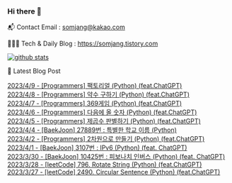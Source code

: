 ### Hi there 👋

📬  Contact Email : somjang@kakao.com

👨🏻‍💻  Tech & Daily Blog : https://somjang.tistory.com

[![github stats](https://github-readme-stats.vercel.app/api?username=SOMJANG&show_icons=true&hide_border=False)](https://somjang.tistory.com)

🤩 Latest Blog Post

[2023/4/9 - [Programmers] 팩토리얼 (Python) (feat.ChatGPT)](https://somjang.tistory.com/entry/Programmers-%ED%8C%A9%ED%86%A0%EB%A6%AC%EC%96%BC-Python-featChatGPT) <br>
[2023/4/8 - [Programmers] 약수 구하기 (Python) (feat.ChatGPT)](https://somjang.tistory.com/entry/Programmers-%EC%95%BD%EC%88%98-%EA%B5%AC%ED%95%98%EA%B8%B0-Python-feat-ChatGPT) <br>
[2023/4/7 - [Programmers] 369게임 (Python) (feat.ChatGPT)](https://somjang.tistory.com/entry/Programmers-369%EA%B2%8C%EC%9E%84-Python-featChatGPT) <br>
[2023/4/6 - [Programmers] 다음에 올 숫자 (Python) (feat.ChatGPT)](https://somjang.tistory.com/entry/Programmers-%EB%8B%A4%EC%9D%8C%EC%97%90-%EC%98%AC-%EC%88%AB%EC%9E%90-Python-featChatGPT) <br>
[2023/4/5 - [Programmers] 제곱수 판별하기 (Python) (feat.ChatGPT)](https://somjang.tistory.com/entry/Programmers-%EC%A0%9C%EA%B3%B1%EC%88%98-%ED%8C%90%EB%B3%84%ED%95%98%EA%B8%B0-Python-featChatGPT) <br>
[2023/4/4 - [BaekJoon] 27889번 : 특별한 학교 이름 (Python)](https://somjang.tistory.com/entry/BaekJoon-27889%EB%B2%88-%ED%8A%B9%EB%B3%84%ED%95%9C-%ED%95%99%EA%B5%90-%EC%9D%B4%EB%A6%84-Python) <br>
[2023/4/2 - [Programmers] 2차원으로 만들기 (Python) (feat.ChatGPT)](https://somjang.tistory.com/entry/Programmers-2%EC%B0%A8%EC%9B%90%EC%9C%BC%EB%A1%9C-%EB%A7%8C%EB%93%A4%EA%B8%B0-Python-featChatGPT) <br>
[2023/4/1 - [BaekJoon] 3107번 : IPv6 (Python) (feat. ChatGPT)](https://somjang.tistory.com/entry/BaekJoon-3107%EB%B2%88-IPv6-Python-feat-ChatGPT) <br>
[2023/3/30 - [BaekJoon] 10425번 : 피보나치 인버스 (Python) (feat. ChatGPT)](https://somjang.tistory.com/entry/BaekJoon-10425%EB%B2%88-%ED%94%BC%EB%B3%B4%EB%82%98%EC%B9%98-%EC%9D%B8%EB%B2%84%EC%8A%A4-Python-feat-ChatGPT) <br>
[2023/3/28 - [leetCode] 796. Rotate String (Python) (feat.ChatGPT)](https://somjang.tistory.com/entry/leetCode-796-Rotate-String-Python-featChatGPT) <br>
[2023/3/27 - [leetCode] 2490. Circular Sentence (Python) (feat.ChatGPT)](https://somjang.tistory.com/entry/leetCode-2490-Circular-Sentence-Python-featChatGPT) <br>
